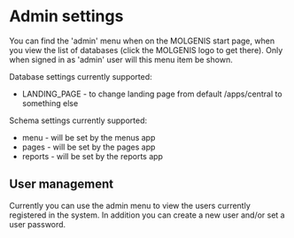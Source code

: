 # Admin settings

You can find the 'admin' menu when on the MOLGENIS start page, when you view the list of databases (click the MOLGENIS
logo to get there). Only when signed in as 'admin' user will this menu item be shown.

Database settings currently supported:
* LANDING_PAGE - to change landing page from default /apps/central to something else

Schema settings currently supported:
* menu - will be set by the menus app
* pages - will be set by the pages app
* reports - will be set by the reports app

## User management

Currently you can use the admin menu to view the users currently registered in the system. In addition you can create a
new user and/or set a user password.
